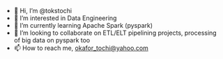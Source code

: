 - 👋 Hi, I’m @tokstochi
- 👀 I’m interested in Data Engineering 
- 🌱 I’m currently learning Apache Spark (pyspark)
- 💞️ I’m looking to collaborate on ETL/ELT pipelining projects, processing of big data on pyspark too
- 📫 How to reach me, okafor_tochi@yahoo.com 

<!---
tokstochi/tokstochi is a ✨ special ✨ repository because its `README.md` (this file) appears on your GitHub profile.
You can click the Preview link to take a look at your changes.
--->
